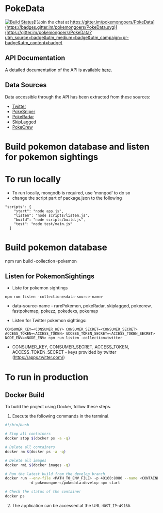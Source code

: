 # PokeData

[![Build Status](https://travis-ci.org/PokemonGoers/PokeData.svg?branch=develop)](https://travis-ci.org/PokemonGoers/PokeData)[![Join the chat at https://gitter.im/pokemongoers/PokeData](https://badges.gitter.im/pokemongoers/PokeData.svg)](https://gitter.im/pokemongoers/PokeData?utm_source=badge&utm_medium=badge&utm_campaign=pr-badge&utm_content=badge)

## API Documentation
 A detailed documentation of the API is available [here](http://pokedata.c4e3f8c7.svc.dockerapp.io:65014/doc/).
 
## Data Sources
 Data accessible through the API has been extracted from these sources:
  - [Twitter](https://twitter.com/)
  - [PokeSniper](https://pokesnipers.com)
  - [PokeRadar](https://www.pokeradar.io)
  - [SkipLagged](https://skiplagged.com/catch-that)
  - [PokeCrew](https://www.pokecrew.com)

# Build pokemon database and listen for pokemon sightings

# To run locally

- To run locally, mongodb is required, use 'mongod' to do so
- change the script part of package.json to the following
```
"scripts": {
    "start": "node app.js",
    "listen": "node scripts/listen.js",
    "build": "node scripts/build.js",
    "test": "node test/main.js"
  }
```
# Build pokemon database
npm run build -collection=pokemon

## Listen for PokemonSightings

- Liste for pokemon sightings

```
npm run listen -collection=<data-source-name>
```
- data-source-name - rarePokemon, pokeRadar, skiplagged, pokecrew, fastpokemap, pokezz, pokedexs, pokemap

- Listen for Twitter pokemon sightings:

```
CONSUMER_KEY=<CONSUMER_KEY> CONSUMER_SECRET=<CONSUMER_SECRET> ACCESS_TOKEN=<ACCESS_TOKEN> ACCESS_TOKEN_SECRET=<ACCESS_TOKEN_SECRET> NODE_ENV=<NODE_ENV> npm run listen -collection=twitter
```

- CONSUMER_KEY, CONSUMER_SECRET, ACCESS_TOKEN, ACCESS_TOKEN_SECRET - keys provided by twitter (https://apps.twitter.com/)

# To run in production

## Docker Build

 To build the project using Docker, follow these steps.
 
 1. Execute the following commands in the terminal.

  
  ```bash
  #!/bin/bash
  
  # Stop all containers
  docker stop $(docker ps -a -q)
  
  # Delete all containers
  docker rm $(docker ps -a -q)
  
  # Delete all images
  docker rmi $(docker images -q)
  
  # Run the latest build from the develop branch
  docker run --env-file <PATH_TO_ENV_FILE> -p 49160:8080 --name <CONTAINER_NAME> 
             -d pokemongoers/pokedata:develop npm start
  
  # Check the status of the container
  docker ps
  
  ```

 2. The application can be accessed at the URL `HOST_IP:49160`.
